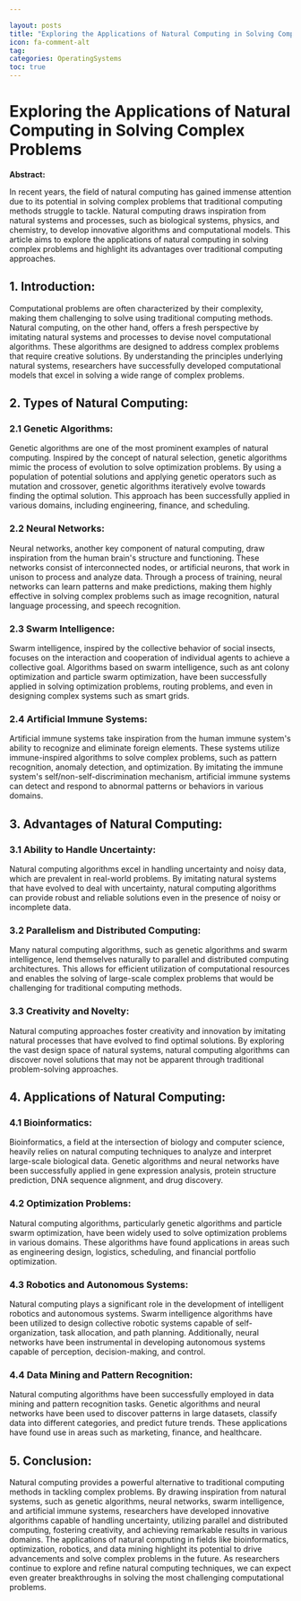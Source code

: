 ```yaml
---

layout: posts
title: "Exploring the Applications of Natural Computing in Solving Complex Problems"
icon: fa-comment-alt
tag:      
categories: OperatingSystems
toc: true
---
```




# Exploring the Applications of Natural Computing in Solving Complex Problems

**Abstract:**

In recent years, the field of natural computing has gained immense attention due to its potential in solving complex problems that traditional computing methods struggle to tackle. Natural computing draws inspiration from natural systems and processes, such as biological systems, physics, and chemistry, to develop innovative algorithms and computational models. This article aims to explore the applications of natural computing in solving complex problems and highlight its advantages over traditional computing approaches.

## 1. Introduction:

Computational problems are often characterized by their complexity, making them challenging to solve using traditional computing methods. Natural computing, on the other hand, offers a fresh perspective by imitating natural systems and processes to devise novel computational algorithms. These algorithms are designed to address complex problems that require creative solutions. By understanding the principles underlying natural systems, researchers have successfully developed computational models that excel in solving a wide range of complex problems.

## 2. Types of Natural Computing:
### 2.1 Genetic Algorithms:

Genetic algorithms are one of the most prominent examples of natural computing. Inspired by the concept of natural selection, genetic algorithms mimic the process of evolution to solve optimization problems. By using a population of potential solutions and applying genetic operators such as mutation and crossover, genetic algorithms iteratively evolve towards finding the optimal solution. This approach has been successfully applied in various domains, including engineering, finance, and scheduling.

### 2.2 Neural Networks:

Neural networks, another key component of natural computing, draw inspiration from the human brain's structure and functioning. These networks consist of interconnected nodes, or artificial neurons, that work in unison to process and analyze data. Through a process of training, neural networks can learn patterns and make predictions, making them highly effective in solving complex problems such as image recognition, natural language processing, and speech recognition.

### 2.3 Swarm Intelligence:

Swarm intelligence, inspired by the collective behavior of social insects, focuses on the interaction and cooperation of individual agents to achieve a collective goal. Algorithms based on swarm intelligence, such as ant colony optimization and particle swarm optimization, have been successfully applied in solving optimization problems, routing problems, and even in designing complex systems such as smart grids.

### 2.4 Artificial Immune Systems:

Artificial immune systems take inspiration from the human immune system's ability to recognize and eliminate foreign elements. These systems utilize immune-inspired algorithms to solve complex problems, such as pattern recognition, anomaly detection, and optimization. By imitating the immune system's self/non-self-discrimination mechanism, artificial immune systems can detect and respond to abnormal patterns or behaviors in various domains.

## 3. Advantages of Natural Computing:
### 3.1 Ability to Handle Uncertainty:

Natural computing algorithms excel in handling uncertainty and noisy data, which are prevalent in real-world problems. By imitating natural systems that have evolved to deal with uncertainty, natural computing algorithms can provide robust and reliable solutions even in the presence of noisy or incomplete data.

### 3.2 Parallelism and Distributed Computing:

Many natural computing algorithms, such as genetic algorithms and swarm intelligence, lend themselves naturally to parallel and distributed computing architectures. This allows for efficient utilization of computational resources and enables the solving of large-scale complex problems that would be challenging for traditional computing methods.

### 3.3 Creativity and Novelty:

Natural computing approaches foster creativity and innovation by imitating natural processes that have evolved to find optimal solutions. By exploring the vast design space of natural systems, natural computing algorithms can discover novel solutions that may not be apparent through traditional problem-solving approaches.

## 4. Applications of Natural Computing:
### 4.1 Bioinformatics:

Bioinformatics, a field at the intersection of biology and computer science, heavily relies on natural computing techniques to analyze and interpret large-scale biological data. Genetic algorithms and neural networks have been successfully applied in gene expression analysis, protein structure prediction, DNA sequence alignment, and drug discovery.

### 4.2 Optimization Problems:

Natural computing algorithms, particularly genetic algorithms and particle swarm optimization, have been widely used to solve optimization problems in various domains. These algorithms have found applications in areas such as engineering design, logistics, scheduling, and financial portfolio optimization.

### 4.3 Robotics and Autonomous Systems:

Natural computing plays a significant role in the development of intelligent robotics and autonomous systems. Swarm intelligence algorithms have been utilized to design collective robotic systems capable of self-organization, task allocation, and path planning. Additionally, neural networks have been instrumental in developing autonomous systems capable of perception, decision-making, and control.

### 4.4 Data Mining and Pattern Recognition:

Natural computing algorithms have been successfully employed in data mining and pattern recognition tasks. Genetic algorithms and neural networks have been used to discover patterns in large datasets, classify data into different categories, and predict future trends. These applications have found use in areas such as marketing, finance, and healthcare.

## 5. Conclusion:

Natural computing provides a powerful alternative to traditional computing methods in tackling complex problems. By drawing inspiration from natural systems, such as genetic algorithms, neural networks, swarm intelligence, and artificial immune systems, researchers have developed innovative algorithms capable of handling uncertainty, utilizing parallel and distributed computing, fostering creativity, and achieving remarkable results in various domains. The applications of natural computing in fields like bioinformatics, optimization, robotics, and data mining highlight its potential to drive advancements and solve complex problems in the future. As researchers continue to explore and refine natural computing techniques, we can expect even greater breakthroughs in solving the most challenging computational problems.